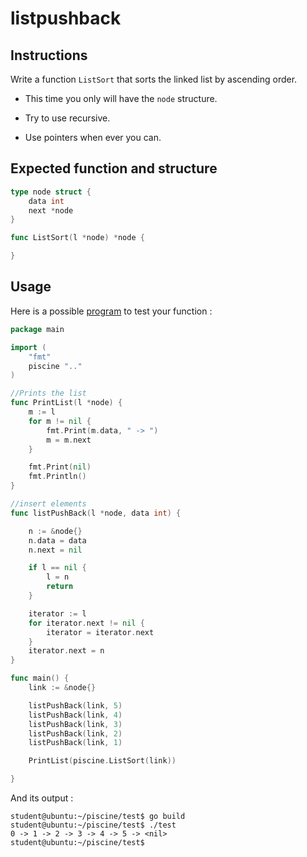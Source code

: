 # listpushback

## Instructions

Write a function `ListSort` that sorts the linked list by ascending order.

- This time you only will have the `node` structure.

- Try to use recursive.

- Use pointers when ever you can.

## Expected function and structure

```go
type node struct {
	data int
	next *node
}

func ListSort(l *node) *node {

}
```

## Usage

Here is a possible [program](TODO-LINK) to test your function :

```go
package main

import (
	"fmt"
	piscine ".."
)

//Prints the list
func PrintList(l *node) {
	m := l
	for m != nil {
		fmt.Print(m.data, " -> ")
		m = m.next
	}

	fmt.Print(nil)
	fmt.Println()
}

//insert elements
func listPushBack(l *node, data int) {

	n := &node{}
	n.data = data
	n.next = nil

	if l == nil {
		l = n
		return
	}

	iterator := l
	for iterator.next != nil {
		iterator = iterator.next
	}
	iterator.next = n
}

func main() {
	link := &node{}

	listPushBack(link, 5)
	listPushBack(link, 4)
	listPushBack(link, 3)
	listPushBack(link, 2)
	listPushBack(link, 1)

	PrintList(piscine.ListSort(link))

}

```

And its output :

```console
student@ubuntu:~/piscine/test$ go build
student@ubuntu:~/piscine/test$ ./test
0 -> 1 -> 2 -> 3 -> 4 -> 5 -> <nil>
student@ubuntu:~/piscine/test$
```
